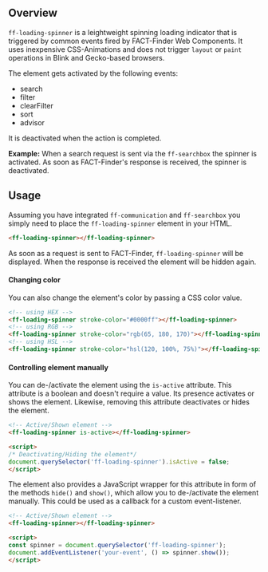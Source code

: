 ## Overview

`ff-loading-spinner` is a leightweight spinning loading indicator that is 
triggered by common events fired by FACT-Finder Web Components. It uses 
inexpensive CSS-Animations and does not trigger `layout` or `paint` 
operations in Blink and Gecko-based browsers.

The element gets activated by the following events:
- search
- filter
- clearFilter
- sort
- advisor

It is deactivated when the action is completed.

**Example:** When a search request is sent via the `ff-searchbox` the spinner
is activated. As soon as FACT-Finder's response is received, the spinner is 
deactivated.

## Usage 

Assuming you have integrated `ff-communication` and `ff-searchbox` you simply
need to place the `ff-loading-spinner` element in your HTML.

```html
<ff-loading-spinner></ff-loading-spinner>
```
As soon as a request is sent to FACT-Finder, `ff-loading-spinner` will
be displayed. When the response is received the element will be hidden again.

#### Changing color

You can also change the element's  color by passing a CSS color value.

```html
<!-- using HEX -->
<ff-loading-spinner stroke-color="#0000ff"></ff-loading-spinner>
<!-- using RGB -->
<ff-loading-spinner stroke-color="rgb(65, 180, 170)"></ff-loading-spinner>
<!-- using HSL -->
<ff-loading-spinner stroke-color="hsl(120, 100%, 75%)"></ff-loading-spinner>
```

#### Controlling element manually

You can de-/activate the element using the `is-active` attribute.
This attribute is a boolean and doesn't require a value. Its presence 
activates or shows the element. Likewise, removing this attribute 
deactivates or hides the element.

```html
<!-- Active/Shown element -->
<ff-loading-spinner is-active></ff-loading-spinner>

<script>
/* Deactivating/Hiding the element*/
document.querySelector('ff-loading-spinner').isActive = false;
</script>
```
The element also provides a JavaScript wrapper for this attribute
in form of the methods `hide()` and `show()`, which allow you to de-/activate
the element manually. This could be used as a callback for a custom 
event-listener.

```html
<!-- Active/Shown element -->
<ff-loading-spinner></ff-loading-spinner>

<script>
const spinner = document.querySelector('ff-loading-spinner');
document.addEventListener('your-event', () => spinner.show());
</script>
```
